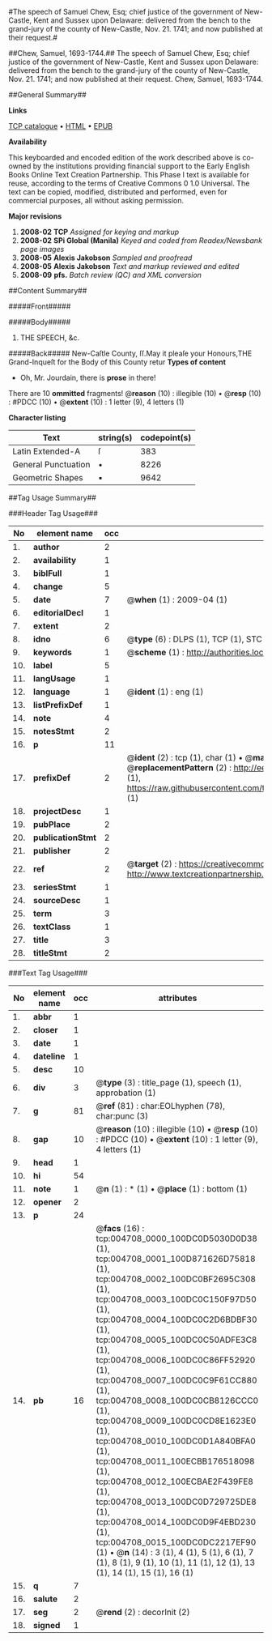 #The speech of Samuel Chew, Esq; chief justice of the government of New-Castle, Kent and Sussex upon Delaware: delivered from the bench to the grand-jury of the county of New-Castle, Nov. 21. 1741; and now published at their request.#

##Chew, Samuel, 1693-1744.##
The speech of Samuel Chew, Esq; chief justice of the government of New-Castle, Kent and Sussex upon Delaware: delivered from the bench to the grand-jury of the county of New-Castle, Nov. 21. 1741; and now published at their request.
Chew, Samuel, 1693-1744.

##General Summary##

**Links**

[TCP catalogue](http://www.ota.ox.ac.uk/tcp/)  • 
[HTML](http://tei.it.ox.ac.uk/tcp/Texts-HTML/free/N03/N03829.html)  • 
[EPUB](http://tei.it.ox.ac.uk/tcp/Texts-EPUB/free/N03/N03829.epub)

**Availability**

This keyboarded and encoded edition of the
	       work described above is co-owned by the institutions
	       providing financial support to the Early English Books
	       Online Text Creation Partnership. This Phase I text is
	       available for reuse, according to the terms of Creative
	       Commons 0 1.0 Universal. The text can be copied,
	       modified, distributed and performed, even for
	       commercial purposes, all without asking permission.

**Major revisions**

1. __2008-02__ __TCP__ *Assigned for keying and markup*
1. __2008-02__ __SPi Global (Manila)__ *Keyed and coded from Readex/Newsbank page images*
1. __2008-05__ __Alexis Jakobson__ *Sampled and proofread*
1. __2008-05__ __Alexis Jakobson__ *Text and markup reviewed and edited*
1. __2008-09__ __pfs.__ *Batch review (QC) and XML conversion*

##Content Summary##

#####Front#####

#####Body#####

1. THE SPEECH, &c.

#####Back#####
New-Caſtle County, ſſ.May it pleaſe your Honours,THE Grand-Inqueſt for the Body of this County retur
**Types of content**

  * Oh, Mr. Jourdain, there is **prose** in there!

There are 10 **ommitted** fragments! 
 @__reason__ (10) : illegible (10)  •  @__resp__ (10) : #PDCC (10)  •  @__extent__ (10) : 1 letter (9), 4 letters (1)

**Character listing**


|Text|string(s)|codepoint(s)|
|---|---|---|
|Latin Extended-A|ſ|383|
|General Punctuation|•|8226|
|Geometric Shapes|▪|9642|

##Tag Usage Summary##

###Header Tag Usage###

|No|element name|occ|attributes|
|---|---|---|---|
|1.|__author__|2||
|2.|__availability__|1||
|3.|__biblFull__|1||
|4.|__change__|5||
|5.|__date__|7| @__when__ (1) : 2009-04 (1)|
|6.|__editorialDecl__|1||
|7.|__extent__|2||
|8.|__idno__|6| @__type__ (6) : DLPS (1), TCP (1), STC (1), NOTIS (1), IMAGE-SET (1), EVANS-CITATION (1)|
|9.|__keywords__|1| @__scheme__ (1) : http://authorities.loc.gov/ (1)|
|10.|__label__|5||
|11.|__langUsage__|1||
|12.|__language__|1| @__ident__ (1) : eng (1)|
|13.|__listPrefixDef__|1||
|14.|__note__|4||
|15.|__notesStmt__|2||
|16.|__p__|11||
|17.|__prefixDef__|2| @__ident__ (2) : tcp (1), char (1)  •  @__matchPattern__ (2) : ([0-9\-]+):([0-9IVX]+) (1), (.+) (1)  •  @__replacementPattern__ (2) : http://eebo.chadwyck.com/downloadtiff?vid=$1&page=$2 (1), https://raw.githubusercontent.com/textcreationpartnership/Texts/master/tcpchars.xml#$1 (1)|
|18.|__projectDesc__|1||
|19.|__pubPlace__|2||
|20.|__publicationStmt__|2||
|21.|__publisher__|2||
|22.|__ref__|2| @__target__ (2) : https://creativecommons.org/publicdomain/zero/1.0/ (1), http://www.textcreationpartnership.org/docs/. (1)|
|23.|__seriesStmt__|1||
|24.|__sourceDesc__|1||
|25.|__term__|3||
|26.|__textClass__|1||
|27.|__title__|3||
|28.|__titleStmt__|2||


###Text Tag Usage###

|No|element name|occ|attributes|
|---|---|---|---|
|1.|__abbr__|1||
|2.|__closer__|1||
|3.|__date__|1||
|4.|__dateline__|1||
|5.|__desc__|10||
|6.|__div__|3| @__type__ (3) : title_page (1), speech (1), approbation (1)|
|7.|__g__|81| @__ref__ (81) : char:EOLhyphen (78), char:punc (3)|
|8.|__gap__|10| @__reason__ (10) : illegible (10)  •  @__resp__ (10) : #PDCC (10)  •  @__extent__ (10) : 1 letter (9), 4 letters (1)|
|9.|__head__|1||
|10.|__hi__|54||
|11.|__note__|1| @__n__ (1) : * (1)  •  @__place__ (1) : bottom (1)|
|12.|__opener__|2||
|13.|__p__|24||
|14.|__pb__|16| @__facs__ (16) : tcp:004708_0000_100DC0D5030D0D38 (1), tcp:004708_0001_100D871626D75818 (1), tcp:004708_0002_100DC0BF2695C308 (1), tcp:004708_0003_100DC0C150F97D50 (1), tcp:004708_0004_100DC0C2D6BDBF30 (1), tcp:004708_0005_100DC0C50ADFE3C8 (1), tcp:004708_0006_100DC0C86FF52920 (1), tcp:004708_0007_100DC0C9F61CC880 (1), tcp:004708_0008_100DC0CB8126CCC0 (1), tcp:004708_0009_100DC0CD8E1623E0 (1), tcp:004708_0010_100DC0D1A840BFA0 (1), tcp:004708_0011_100ECBB176518098 (1), tcp:004708_0012_100ECBAE2F439FE8 (1), tcp:004708_0013_100DC0D729725DE8 (1), tcp:004708_0014_100DC0D9F4EBD230 (1), tcp:004708_0015_100DC0DC2217EF90 (1)  •  @__n__ (14) : 3 (1), 4 (1), 5 (1), 6 (1), 7 (1), 8 (1), 9 (1), 10 (1), 11 (1), 12 (1), 13 (1), 14 (1), 15 (1), 16 (1)|
|15.|__q__|7||
|16.|__salute__|2||
|17.|__seg__|2| @__rend__ (2) : decorInit (2)|
|18.|__signed__|1||
